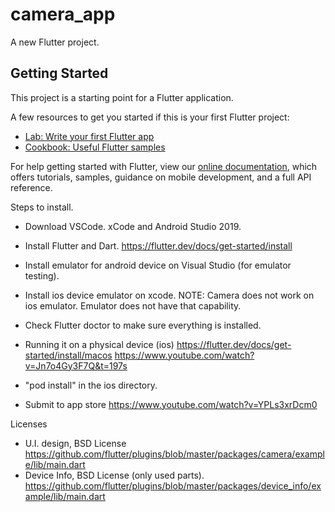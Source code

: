 # camera_app

A new Flutter project.

## Getting Started

This project is a starting point for a Flutter application.

A few resources to get you started if this is your first Flutter project:

- [Lab: Write your first Flutter app](https://flutter.dev/docs/get-started/codelab)
- [Cookbook: Useful Flutter samples](https://flutter.dev/docs/cookbook)

For help getting started with Flutter, view our
[online documentation](https://flutter.dev/docs), which offers tutorials,
samples, guidance on mobile development, and a full API reference.


Steps to install.
- Download VSCode. xCode and Android Studio 2019.
- Install Flutter and Dart.
    https://flutter.dev/docs/get-started/install
- Install emulator for android device on Visual Studio (for emulator testing).
- Install ios device emulator on xcode.
NOTE: Camera does not work on ios emulator. Emulator does not have that capability.
- Check Flutter doctor to make sure everything is installed.
- Running it on a physical device (ios)
    https://flutter.dev/docs/get-started/install/macos
    https://www.youtube.com/watch?v=Jn7o4Gy3F7Q&t=197s
- "pod install" in the ios directory.

- Submit to app store
    https://www.youtube.com/watch?v=YPLs3xrDcm0


Licenses
- U.I. design, BSD License
    https://github.com/flutter/plugins/blob/master/packages/camera/example/lib/main.dart
- Device Info, BSD License (only used parts).
    https://github.com/flutter/plugins/blob/master/packages/device_info/example/lib/main.dart